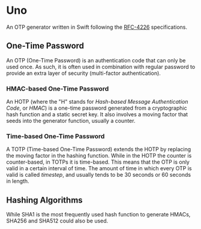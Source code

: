 # Uno

An OTP generator written in Swift following the [RFC-4226](https://datatracker.ietf.org/doc/html/rfc4226) specifications.

## One-Time Password
An OTP (One-Time Password) is an authentication code that can only be used once. As such, it is often used in combination with regular password to provide an extra layer of security (multi-factor authentication).
 
### HMAC-based One-Time Password
An HOTP (where the "H" stands for _Hash-based Message Authentication Code_, or _HMAC_) is a one-time password generated from a cryptographic hash function and a static secret key. It also involves a moving factor that seeds into the generator function, usually a counter. 

### Time-based One-Time Password
A TOTP (Time-based One-Time Password) extends the HOTP by replacing the moving factor in the hashing function. While in the HOTP the counter is counter-based, in TOTPs it is time-based. This means that the OTP is only valid in a certain interval of time.
The amount of time in which every OTP is valid is called _timestep_, and usually tends to be 30 seconds or 60 seconds in length.

## Hashing Algorithms
While SHA1 is the most frequently used hash function to generate HMACs, SHA256 and SHA512 could also be used.
